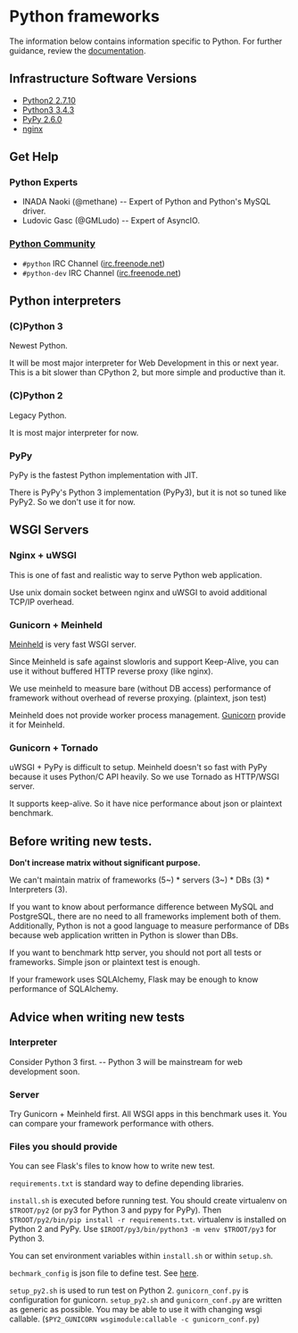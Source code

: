 # Python frameworks

The information below contains information specific to Python. 
For further guidance, review the 
[documentation](http://frameworkbenchmarks.readthedocs.org/en/latest/).

## Infrastructure Software Versions

* [Python2 2.7.10](https://www.python.org/)
* [Python3 3.4.3](https://www.python.org/)
* [PyPy 2.6.0](http://pypy.org/)
* [nginx](http://nginx.org/)

## Get Help

### Python Experts

* INADA Naoki (@methane) -- Expert of Python and Python's MySQL driver.
* Ludovic Gasc (@GMLudo) -- Expert of AsyncIO.

### [Python Community](https://www.python.org/community/)

* `#python` IRC Channel ([irc.freenode.net](http://freenode.net/))
* `#python-dev` IRC Channel ([irc.freenode.net](http://freenode.net/))

## Python interpreters

### (C)Python 3

Newest Python.

It will be most major interpreter for Web Development in this or next year.
This is a bit slower than CPython 2, but more simple and productive than it.

### (C)Python 2

Legacy Python.

It is most major interpreter for now.

### PyPy

PyPy is the fastest Python implementation with JIT.

There is PyPy's Python 3 implementation (PyPy3), but it is not so tuned like PyPy2.
So we don't use it for now.

## WSGI Servers

### Nginx + uWSGI

This is one of fast and realistic way to serve Python web application.

Use unix domain socket between nginx and uWSGI to avoid additional TCP/IP overhead.


### Gunicorn + Meinheld

[Meinheld](https://github.com/mopemope/meinheld) is very fast WSGI server.

Since Meinheld is safe against slowloris and support Keep-Alive, you can use it
without buffered HTTP reverse proxy (like nginx).

We use meinheld to measure bare (without DB access) performance of framework without
overhead of reverse proxying. (plaintext, json test)

Meinheld does not provide worker process management.
[Gunicorn](http://gunicorn.org/) provide it for Meinheld.


### Gunicorn + Tornado

uWSGI + PyPy is difficult to setup.
Meinheld doesn't so fast with PyPy because it uses Python/C API heavily.
So we use Tornado as HTTP/WSGI server.

It supports keep-alive. So it have nice performance about json or plaintext benchmark.


## Before writing new tests.

**Don't increase matrix without significant purpose.**

We can't maintain matrix of frameworks (5~) * servers (3~) * DBs (3) * Interpreters (3).

If you want to know about performance difference between MySQL and PostgreSQL,
there are no need to all frameworks implement both of them.
Additionally, Python is not a good language to measure performance of DBs because
web application written in Python is slower than DBs.

If you want to benchmark http server, you should not port all tests or frameworks.
Simple json or plaintext test is enough.

If your framework uses SQLAlchemy, Flask may be enough to know performance of SQLAlchemy.


## Advice when writing new tests

### Interpreter

Consider Python 3 first. -- Python 3 will be mainstream for web development soon.

### Server

Try Gunicorn + Meinheld first. All WSGI apps in this benchmark uses it. You can compare
your framework performance with others.

### Files you should provide

You can see Flask's files to know how to write new test.

`requirements.txt` is standard way to define depending libraries.

`install.sh` is executed before running test.  You should create virtualenv on `$TROOT/py2`
(or py3 for Python 3 and pypy for PyPy).  Then `$TROOT/py2/bin/pip install -r requirements.txt`.
virtualenv is installed on Python 2 and PyPy.  Use `$IROOT/py3/bin/python3 -m venv $TROOT/py3`
for Python 3.

You can set environment variables within `install.sh` or within `setup.sh`.

`bechmark_config` is json file to define test.
See [here](http://frameworkbenchmarks.readthedocs.org/en/latest/Codebase/Framework-Files/#benchmark-config-file).

`setup_py2.sh` is used to run test on Python 2.  `gunicorn_conf.py` is configuration for gunicorn.
`setup_py2.sh` and `gunicorn_conf.py` are written as generic as possible.
You may be able to use it with changing wsgi callable.  (`$PY2_GUNICORN wsgimodule:callable -c gunicorn_conf.py`)
